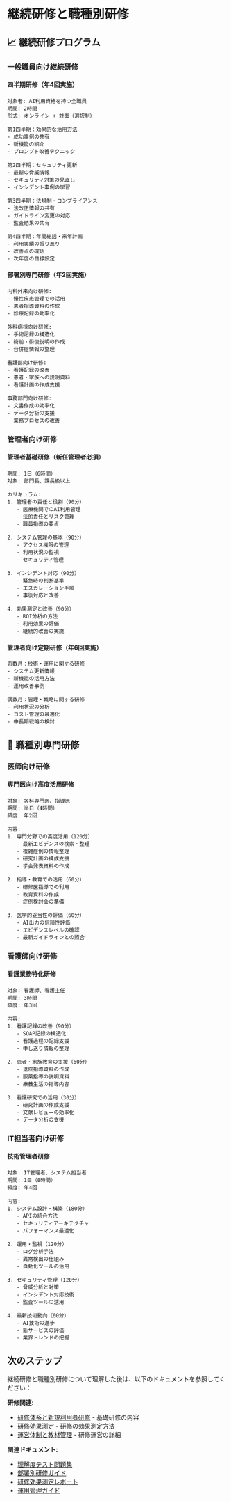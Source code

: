 # 継続研修と職種別研修

## 📈 継続研修プログラム

### 一般職員向け継続研修

#### 四半期研修（年4回実施）
```
対象者: AI利用資格を持つ全職員
期間: 2時間
形式: オンライン + 対面（選択制）

第1四半期：効果的な活用方法
- 成功事例の共有
- 新機能の紹介
- プロンプト改善テクニック

第2四半期：セキュリティ更新
- 最新の脅威情報
- セキュリティ対策の見直し
- インシデント事例の学習

第3四半期：法規制・コンプライアンス
- 法改正情報の共有
- ガイドライン変更の対応
- 監査結果の共有

第4四半期：年間総括・来年計画
- 利用実績の振り返り
- 改善点の確認
- 次年度の目標設定
```

#### 部署別専門研修（年2回実施）
```
内科外来向け研修:
- 慢性疾患管理での活用
- 患者指導資料の作成
- 診療記録の効率化

外科病棟向け研修:
- 手術記録の構造化
- 術前・術後説明の作成
- 合併症情報の整理

看護部向け研修:
- 看護記録の改善
- 患者・家族への説明資料
- 看護計画の作成支援

事務部門向け研修:
- 文書作成の効率化
- データ分析の支援
- 業務プロセスの改善
```

### 管理者向け研修

#### 管理者基礎研修（新任管理者必須）
```
期間: 1日（6時間）
対象: 部門長、課長級以上

カリキュラム:
1. 管理者の責任と役割（90分）
   - 医療機関でのAI利用管理
   - 法的責任とリスク管理
   - 職員指導の要点

2. システム管理の基本（90分）
   - アクセス権限の管理
   - 利用状況の監視
   - セキュリティ管理

3. インシデント対応（90分）
   - 緊急時の判断基準
   - エスカレーション手順
   - 事後対応と改善

4. 効果測定と改善（90分）
   - ROI分析の方法
   - 利用効果の評価
   - 継続的改善の実施
```

#### 管理者向け定期研修（年6回実施）
```
奇数月：技術・運用に関する研修
- システム更新情報
- 新機能の活用方法
- 運用改善事例

偶数月：管理・戦略に関する研修
- 利用状況の分析
- コスト管理の最適化
- 中長期戦略の検討
```

## 🏥 職種別専門研修

### 医師向け研修

#### 専門医向け高度活用研修
```
対象: 各科専門医、指導医
期間: 半日（4時間）
頻度: 年2回

内容:
1. 専門分野での高度活用（120分）
   - 最新エビデンスの検索・整理
   - 複雑症例の情報整理
   - 研究計画の構成支援
   - 学会発表資料の作成

2. 指導・教育での活用（60分）
   - 研修医指導での利用
   - 教育資料の作成
   - 症例検討会の準備

3. 医学的妥当性の評価（60分）
   - AI出力の信頼性評価
   - エビデンスレベルの確認
   - 最新ガイドラインとの照合
```

### 看護師向け研修

#### 看護業務特化研修
```
対象: 看護師、看護主任
期間: 3時間
頻度: 年3回

内容:
1. 看護記録の改善（90分）
   - SOAP記録の構造化
   - 看護過程の記録支援
   - 申し送り情報の整理

2. 患者・家族教育の支援（60分）
   - 退院指導資料の作成
   - 服薬指導の説明資料
   - 療養生活の指導内容

3. 看護研究での活用（30分）
   - 研究計画の作成支援
   - 文献レビューの効率化
   - データ分析の支援
```

### IT担当者向け研修

#### 技術管理者研修
```
対象: IT管理者、システム担当者
期間: 1日（8時間）
頻度: 年4回

内容:
1. システム設計・構築（180分）
   - APIの統合方法
   - セキュリティアーキテクチャ
   - パフォーマンス最適化

2. 運用・監視（120分）
   - ログ分析手法
   - 異常検出の仕組み
   - 自動化ツールの活用

3. セキュリティ管理（120分）
   - 脅威分析と対策
   - インシデント対応技術
   - 監査ツールの活用

4. 最新技術動向（60分）
   - AI技術の進歩
   - 新サービスの評価
   - 業界トレンドの把握
```

## 次のステップ

継続研修と職種別研修について理解した後は、以下のドキュメントを参照してください：

**研修関連:**
- [研修体系と新規利用者研修](./01-overview.md) - 基礎研修の内容
- [研修効果測定](./03-evaluation.md) - 研修の効果測定方法
- [運営体制と教材管理](./04-management.md) - 研修運営の詳細

**関連ドキュメント:**
- [理解度テスト問題集](./02-assessment-tests.md)
- [部署別研修ガイド](./03-department-specific-training.md)
- [研修効果測定レポート](../07-reporting/02-training-effectiveness.md)
- [運用管理ガイド](../04-implementation/04-operations-management.md)